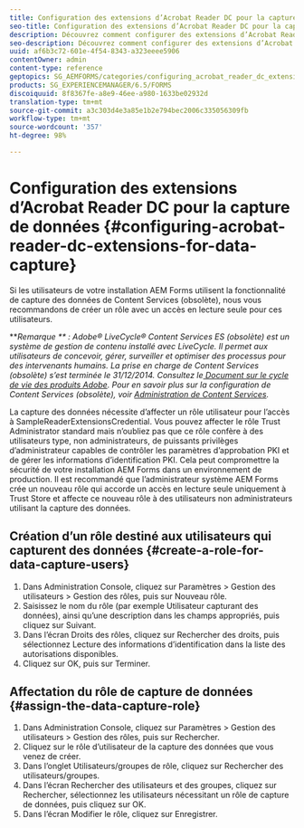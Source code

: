 ```yaml
---
title: Configuration des extensions d’Acrobat Reader DC pour la capture de données
seo-title: Configuration des extensions d’Acrobat Reader DC pour la capture de données
description: Découvrez comment configurer des extensions d’Acrobat Reader DC pour la capture de données.
seo-description: Découvrez comment configurer des extensions d’Acrobat Reader DC pour la capture de données.
uuid: af6b3c72-601e-4f54-8343-a323eeee5906
contentOwner: admin
content-type: reference
geptopics: SG_AEMFORMS/categories/configuring_acrobat_reader_dc_extensions
products: SG_EXPERIENCEMANAGER/6.5/FORMS
discoiquuid: 8f8367fe-a8e9-46ee-a980-1633be02932d
translation-type: tm+mt
source-git-commit: a3c303d4e3a85e1b2e794bec2006c335056309fb
workflow-type: tm+mt
source-wordcount: '357'
ht-degree: 98%

---
```



# Configuration des extensions d’Acrobat Reader DC pour la capture de données {#configuring-acrobat-reader-dc-extensions-for-data-capture}

Si les utilisateurs de votre installation AEM Forms utilisent la fonctionnalité de capture des données de Content Services (obsolète), nous vous recommandons de créer un rôle avec un accès en lecture seule pour ces utilisateurs.

***Remarque ** : Adobe® LiveCycle® Content Services ES (obsolète) est un système de gestion de contenu installé avec LiveCycle. Il permet aux utilisateurs de concevoir, gérer, surveiller et optimiser des processus pour des intervenants humains. La prise en charge de Content Services (obsolète) s’est terminée le 31/12/2014. Consultez le[ Document sur le cycle de vie des produits Adobe](https://www.adobe.com/support/products/enterprise/eol/eol_matrix.html). Pour en savoir plus sur la configuration de Content Services (obsolète), voir [Administration de Content Services](https://help.adobe.com/en_US/livecycle/9.0/admin_contentservices.pdf).*

La capture des données nécessite d’affecter un rôle utilisateur pour l’accès à SampleReaderExtensionsCredential. Vous pouvez affecter le rôle Trust Administrator standard mais n’oubliez pas que ce rôle confère à des utilisateurs type, non administrateurs, de puissants privilèges d’administrateur capables de contrôler les paramètres d’approbation PKI et de gérer les informations d’identification PKI. Cela peut compromettre la sécurité de votre installation AEM Forms dans un environnement de production. Il est recommandé que l’administrateur système AEM Forms crée un nouveau rôle qui accorde un accès en lecture seule uniquement à Trust Store et affecte ce nouveau rôle à des utilisateurs non administrateurs utilisant la capture des données.

## Création d’un rôle destiné aux utilisateurs qui capturent des données  {#create-a-role-for-data-capture-users}

1. Dans Administration Console, cliquez sur Paramètres > Gestion des utilisateurs > Gestion des rôles, puis sur Nouveau rôle.
1. Saisissez le nom du rôle (par exemple Utilisateur capturant des données), ainsi qu’une description dans les champs appropriés, puis cliquez sur Suivant.
1. Dans l’écran Droits des rôles, cliquez sur Rechercher des droits, puis sélectionnez Lecture des informations d’identification dans la liste des autorisations disponibles.
1. Cliquez sur OK, puis sur Terminer.

## Affectation du rôle de capture de données  {#assign-the-data-capture-role}

1. Dans Administration Console, cliquez sur Paramètres > Gestion des utilisateurs > Gestion des rôles, puis sur Rechercher.
1. Cliquez sur le rôle d’utilisateur de la capture des données que vous venez de créer.
1. Dans l’onglet Utilisateurs/groupes de rôle, cliquez sur Rechercher des utilisateurs/groupes.
1. Dans l’écran Rechercher des utilisateurs et des groupes, cliquez sur Rechercher, sélectionnez les utilisateurs nécessitant un rôle de capture de données, puis cliquez sur OK.
1. Dans l’écran Modifier le rôle, cliquez sur Enregistrer.

